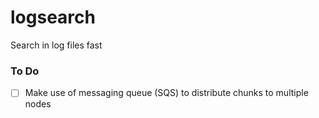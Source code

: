 # logsearch
Search in log files fast

### To Do
- [ ] Make use of messaging queue (SQS) to distribute chunks to multiple nodes
